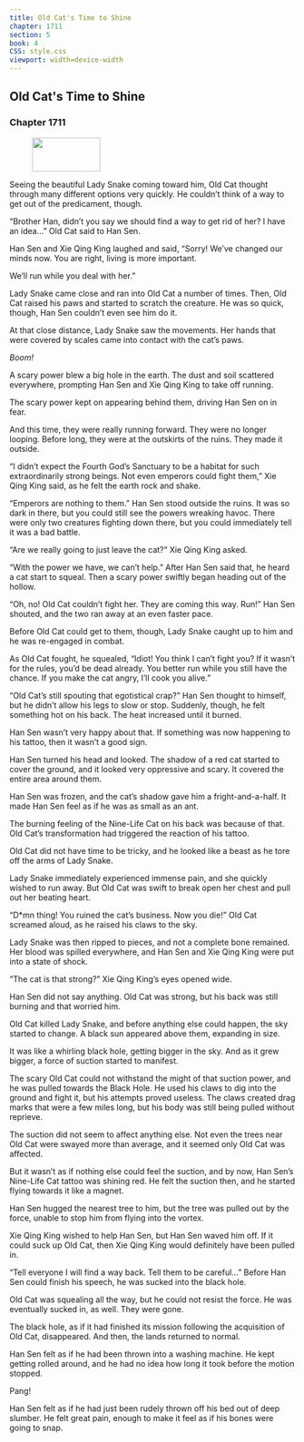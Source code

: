 ```yaml
---
title: Old Cat's Time to Shine
chapter: 1711
section: 5
book: 4
CSS: style.css
viewport: width=device-width
---
```


## Old Cat's Time to Shine

### Chapter 1711

<figure>
	<img src="../Images/gem.gif" alt="" id="gem" width="120" height="60" />
</figure>

Seeing the beautiful Lady Snake coming toward him, Old Cat thought through many different options very quickly. He couldn’t think of a way to get out of the predicament, though.

“Brother Han, didn’t you say we should find a way to get rid of her? I have an idea…” Old Cat said to Han Sen.

Han Sen and Xie Qing King laughed and said, “Sorry! We’ve changed our minds now. You are right, living is more important.

We’ll run while you deal with her.”

Lady Snake came close and ran into Old Cat a number of times. Then, Old Cat raised his paws and started to scratch the creature. He was so quick, though, Han Sen couldn’t even see him do it.

At that close distance, Lady Snake saw the movements. Her hands that were covered by scales came into contact with the cat’s paws.

*Boom!*

A scary power blew a big hole in the earth. The dust and soil scattered everywhere, prompting Han Sen and Xie Qing King to take off running.

The scary power kept on appearing behind them, driving Han Sen on in fear.

And this time, they were really running forward. They were no longer looping. Before long, they were at the outskirts of the ruins. They made it outside.

“I didn’t expect the Fourth God’s Sanctuary to be a habitat for such extraordinarily strong beings. Not even emperors could fight them,” Xie Qing King said, as he felt the earth rock and shake.

“Emperors are nothing to them.” Han Sen stood outside the ruins. It was so dark in there, but you could still see the powers wreaking havoc. There were only two creatures fighting down there, but you could immediately tell it was a bad battle.

“Are we really going to just leave the cat?” Xie Qing King asked.

“With the power we have, we can’t help.” After Han Sen said that, he heard a cat start to squeal. Then a scary power swiftly began heading out of the hollow.

“Oh, no! Old Cat couldn’t fight her. They are coming this way. Run!” Han Sen shouted, and the two ran away at an even faster pace.

Before Old Cat could get to them, though, Lady Snake caught up to him and he was re-engaged in combat.

As Old Cat fought, he squealed, “Idiot! You think I can’t fight you? If it wasn’t for the rules, you’d be dead already. You better run while you still have the chance. If you make the cat angry, I’ll cook you alive.”

“Old Cat’s still spouting that egotistical crap?” Han Sen thought to himself, but he didn’t allow his legs to slow or stop. Suddenly, though, he felt something hot on his back. The heat increased until it burned.

Han Sen wasn’t very happy about that. If something was now happening to his tattoo, then it wasn’t a good sign.

Han Sen turned his head and looked. The shadow of a red cat started to cover the ground, and it looked very oppressive and scary. It covered the entire area around them.

Han Sen was frozen, and the cat’s shadow gave him a fright-and-a-half. It made Han Sen feel as if he was as small as an ant.

The burning feeling of the Nine-Life Cat on his back was because of that. Old Cat’s transformation had triggered the reaction of his tattoo.

Old Cat did not have time to be tricky, and he looked like a beast as he tore off the arms of Lady Snake.

Lady Snake immediately experienced immense pain, and she quickly wished to run away. But Old Cat was swift to break open her chest and pull out her beating heart.

“D*mn thing! You ruined the cat’s business. Now you die!” Old Cat screamed aloud, as he raised his claws to the sky.

Lady Snake was then ripped to pieces, and not a complete bone remained. Her blood was spilled everywhere, and Han Sen and Xie Qing King were put into a state of shock.

“The cat is that strong?” Xie Qing King’s eyes opened wide.

Han Sen did not say anything. Old Cat was strong, but his back was still burning and that worried him.

Old Cat killed Lady Snake, and before anything else could happen, the sky started to change. A black sun appeared above them, expanding in size.

It was like a whirling black hole, getting bigger in the sky. And as it grew bigger, a force of suction started to manifest.

The scary Old Cat could not withstand the might of that suction power, and he was pulled towards the Black Hole. He used his claws to dig into the ground and fight it, but his attempts proved useless. The claws created drag marks that were a few miles long, but his body was still being pulled without reprieve.

The suction did not seem to affect anything else. Not even the trees near Old Cat were swayed more than average, and it seemed only Old Cat was affected.

But it wasn’t as if nothing else could feel the suction, and by now, Han Sen’s Nine-Life Cat tattoo was shining red. He felt the suction then, and he started flying towards it like a magnet.

Han Sen hugged the nearest tree to him, but the tree was pulled out by the force, unable to stop him from flying into the vortex.

Xie Qing King wished to help Han Sen, but Han Sen waved him off. If it could suck up Old Cat, then Xie Qing King would definitely have been pulled in.

“Tell everyone I will find a way back. Tell them to be careful…” Before Han Sen could finish his speech, he was sucked into the black hole.

Old Cat was squealing all the way, but he could not resist the force. He was eventually sucked in, as well. They were gone.

The black hole, as if it had finished its mission following the acquisition of Old Cat, disappeared. And then, the lands returned to normal.

Han Sen felt as if he had been thrown into a washing machine. He kept getting rolled around, and he had no idea how long it took before the motion stopped.

Pang!

Han Sen felt as if he had just been rudely thrown off his bed out of deep slumber. He felt great pain, enough to make it feel as if his bones were going to snap.